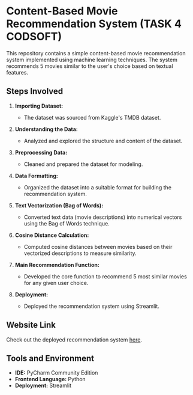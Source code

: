 # Content-Based Movie Recommendation System (TASK 4 CODSOFT)

This repository contains a simple content-based movie recommendation system implemented using machine learning techniques. The system recommends 5 movies similar to the user's choice based on textual features.

## Steps Involved

1. **Importing Dataset:** 
   - The dataset was sourced from Kaggle's TMDB dataset.
   
2. **Understanding the Data:** 
   - Analyzed and explored the structure and content of the dataset.
   
3. **Preprocessing Data:** 
   - Cleaned and prepared the dataset for modeling.
   
4. **Data Formatting:** 
   - Organized the dataset into a suitable format for building the recommendation system.
   
5. **Text Vectorization (Bag of Words):** 
   - Converted text data (movie descriptions) into numerical vectors using the Bag of Words technique.
   
6. **Cosine Distance Calculation:** 
   - Computed cosine distances between movies based on their vectorized descriptions to measure similarity.
   
7. **Main Recommendation Function:** 
   - Developed the core function to recommend 5 most similar movies for any given user choice.
   
8. **Deployment:** 
   - Deployed the recommendation system using Streamlit.
   
## Website Link

Check out the deployed recommendation system [here](https://movie-recommender-system-bms.streamlit.app/).

## Tools and Environment

- **IDE:** PyCharm Community Edition
- **Frontend Language:** Python
- **Deployment:** Streamlit
